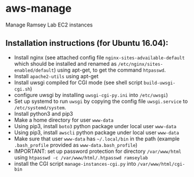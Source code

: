# aws-manage
Manage Ramsey Lab EC2 instances

## Installation instructions (for Ubuntu 16.04):

- Install nginx (see attached config file `nginx-sites-advailable-default` which should be installed and renamed as `/etc/nginx/sites-enabled/default`) using apt-get, to get the command `htpasswd`.
- Install `apache2-utils` using apt-get
- Install uwsgi compiled for CGI mode (see shell script `build-uwsgi-cgi.sh`)
- configure uwsgi by installing `uwsgi-cgi-py.ini` into `/etc/uwsgi`)
- Set up systemd to run `uwsgi` by copying the config file `uwsgi.service` to `/etc/systemd/system`.
- Install python3 and pip3
- Make a home directory for user `www-data`
- Using pip3, install `boto3` python package under local user `www-data`
- Using pip3, install `awscli` python package under local user `www-data`
- Make sure that user `www-data` has `~/.local/bin` in the path (example `.bash_profile` provided as `www-data.bash_profile`)
- IMPORTANT: set up password protection for directory `/var/www/html` using `htpasswd -c /var/www/html/.htpasswd ramseylab`
- install the CGI script `manage-instances-cgi.py` into `/var/www/html/cgi-bin`


